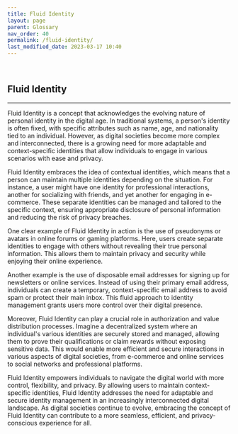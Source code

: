 ```yaml
---
title: Fluid Identity
layout: page
parent: Glossary
nav_order: 40
permalink: /fluid-identity/
last_modified_date: 2023-03-17 10:40
---
```



&nbsp;

## Fluid Identity
----------------

Fluid Identity is a concept that acknowledges the evolving nature of personal identity in the digital age. In traditional systems, a person's identity is often fixed, with specific attributes such as name, age, and nationality tied to an individual. However, as digital societies become more complex and interconnected, there is a growing need for more adaptable and context-specific identities that allow individuals to engage in various scenarios with ease and privacy.

Fluid Identity embraces the idea of contextual identities, which means that a person can maintain multiple identities depending on the situation. For instance, a user might have one identity for professional interactions, another for socializing with friends, and yet another for engaging in e-commerce. These separate identities can be managed and tailored to the specific context, ensuring appropriate disclosure of personal information and reducing the risk of privacy breaches.

One clear example of Fluid Identity in action is the use of pseudonyms or avatars in online forums or gaming platforms. Here, users create separate identities to engage with others without revealing their true personal information. This allows them to maintain privacy and security while enjoying their online experience.

Another example is the use of disposable email addresses for signing up for newsletters or online services. Instead of using their primary email address, individuals can create a temporary, context-specific email address to avoid spam or protect their main inbox. This fluid approach to identity management grants users more control over their digital presence.

Moreover, Fluid Identity can play a crucial role in authorization and value distribution processes. Imagine a decentralized system where an individual's various identities are securely stored and managed, allowing them to prove their qualifications or claim rewards without exposing sensitive data. This would enable more efficient and secure interactions in various aspects of digital societies, from e-commerce and online services to social networks and professional platforms.

Fluid Identity empowers individuals to navigate the digital world with more control, flexibility, and privacy. By allowing users to maintain context-specific identities, Fluid Identity addresses the need for adaptable and secure identity management in an increasingly interconnected digital landscape. As digital societies continue to evolve, embracing the concept of Fluid Identity can contribute to a more seamless, efficient, and privacy-conscious experience for all.